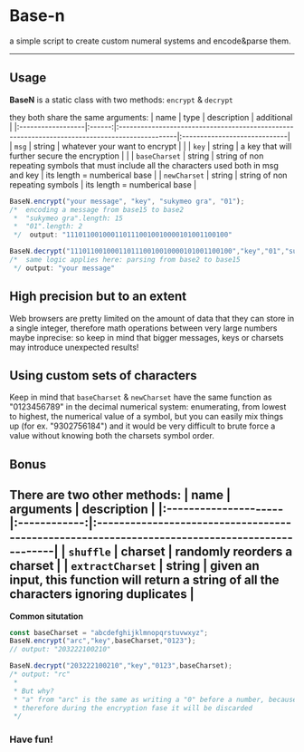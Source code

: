 # Base-n
a simple script to create custom numeral systems and encode&amp;parse them.

---

## Usage
**BaseN** is a static class with two methods: ```encrypt``` & ```decrypt```

they both share the same arguments:
| name              |  type  | description                                                                                   | additional                   |
|:------------------|:------:|:----------------------------------------------------------------------------------------------|:-----------------------------|
| ```msg```         | string | whatever your want to encrypt                                                                 |                              |
| ```key```         | string | a key that will further secure the encryption                                                 |                              |
| ```baseCharset``` | string | string of non repeating symbols that must include all the characters used both in msg and key | its length = numberical base |
| ```newCharset```  | string | string of non repeating symbols                                                               | its length = numberical base |

```js
BaseN.encrypt("your message", "key", "sukymeo gra", "01");
/*  encoding a message from base15 to base2
 *  "sukymeo gra".length: 15
 *  "01".length: 2
 */  output: "1110110010001101110010010000101001100100"

BaseN.decrypt("1110110010001101110010010000101001100100","key","01","sukymeo gra");
/*  same logic applies here: parsing from base2 to base15
 */ output: "your message"
```



## High precision but to an extent
Web browsers are pretty limited on the amount of data that they can store in a single integer, therefore math operations between very large numbers maybe inprecise: so keep in mind that bigger messages, keys or charsets may introduce unexpected results!

## Using custom sets of characters
Keep in mind that ```baseCharset``` & ```newCharset``` have the same function as "0123456789" in the decimal numerical system: enumerating, from lowest to highest, the numerical value of a symbol, but you can easily mix things up (for ex. "9302756184") and it would be very difficult to brute force a value without knowing both the charsets symbol order.

## Bonus
There are two other methods:
| name                 | arguments    | description                                                                                   |
|:---------------------|:------------:|:----------------------------------------------------------------------------------------------|
| ```shuffle```        | charset      | randomly reorders a charset                                                                   |
| ```extractCharset``` | string       | given an input, this function will return a string of all the characters ignoring duplicates  |
---

**Common situtation**
```js
const baseCharset = "abcdefghijklmnopqrstuvwxyz";
BaseN.encrypt("arc","key",baseCharset,"0123");
// output: "203222100210"

BaseN.decrypt("203222100210","key","0123",baseCharset);
/* output: "rc"
 *
 * But why?
 * "a" from "arc" is the same as writing a "0" before a number, because in our baseCharset it's actually the first symbol
 * therefore during the encryption fase it will be discarded
 */
```

### Have fun!

